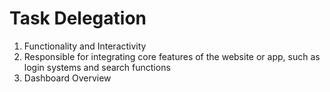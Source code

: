 # Task Delegation 

1. Functionality and Interactivity
2. Responsible for integrating core features of the website or app, such as login systems and search functions
3. Dashboard Overview 
